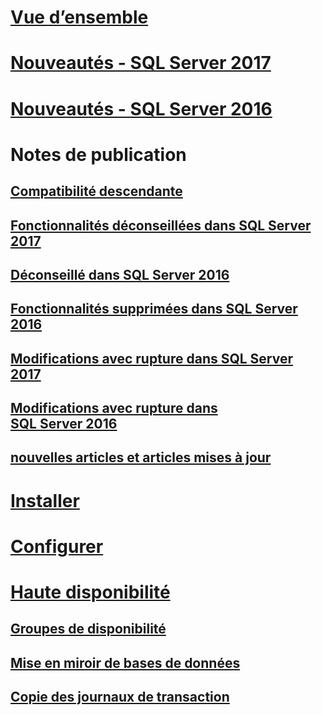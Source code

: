 # [Vue d’ensemble](sql-server-database-engine-overview.md) 

# [Nouveautés - SQL Server 2017](whats-new-in-sql-server-2017.md)  
# [Nouveautés - SQL Server 2016](whats-new-in-sql-server-2016.md) 


# Notes de publication
## [Compatibilité descendante](sql-server-database-engine-backward-compatibility.md)
## [Fonctionnalités déconseillées dans SQL Server 2017](deprecated-database-engine-features-in-sql-server-2017.md)  
## [Déconseillé dans SQL Server 2016](deprecated-database-engine-features-in-sql-server-2016.md)  
## [Fonctionnalités supprimées dans SQL Server 2016](discontinued-database-engine-functionality-in-sql-server-2016.md)  
## [Modifications avec rupture dans SQL Server 2017](breaking-changes-to-database-engine-features-in-sql-server-2017.md)  
## [Modifications avec rupture dans SQL Server 2016](breaking-changes-to-database-engine-features-in-sql-server-2016.md)  
## [nouvelles articles et articles mises à jour](new-updated-database-engine.md)

# [Installer](../database-engine/install-windows/installation-for-sql-server-2016.md)
# [Configurer](../database-engine/configure-windows/configure-database-engine-instances-sql-server.md)
# [Haute disponibilité](sql-server-business-continuity-dr.md)
## [Groupes de disponibilité](../database-engine/availability-groups/windows/overview-of-always-on-availability-groups-sql-server.md)
## [Mise en miroir de bases de données](../database-engine/database-mirroring/the-database-mirroring-endpoint-sql-server.md)
## [Copie des journaux de transaction](../database-engine/log-shipping/about-log-shipping-sql-server.md)
